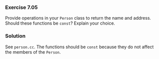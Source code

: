 ### Exercise 7.05

Provide operations in your `Person` class to return the name and address. Should
these functions be `const`? Explain your choice.

### Solution

See `person.cc`. The functions should be `const` because they do not affect the
members of the `Person`.
